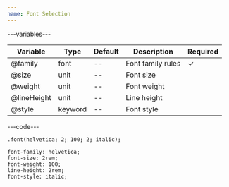 ```yaml
---
name: Font Selection
---
```


---variables---

| Variable    | Type    | Default | Description       | Required |
| ----------- | ------- | ------- | ----------------- | -------- |
| @family     | font    | --      | Font family rules | &#10003; |
| @size       | unit    | --      | Font size         |          |
| @weight     | unit    | --      | Font weight       |          |
| @lineHeight | unit    | --      | Line height       |          |
| @style      | keyword | --      | Font style        |          |

---code---

```less
.font(helvetica; 2; 100; 2; italic);
```

```less
font-family: helvetica;
font-size: 2rem;
font-weight: 100;
line-height: 2rem;
font-style: italic;
```